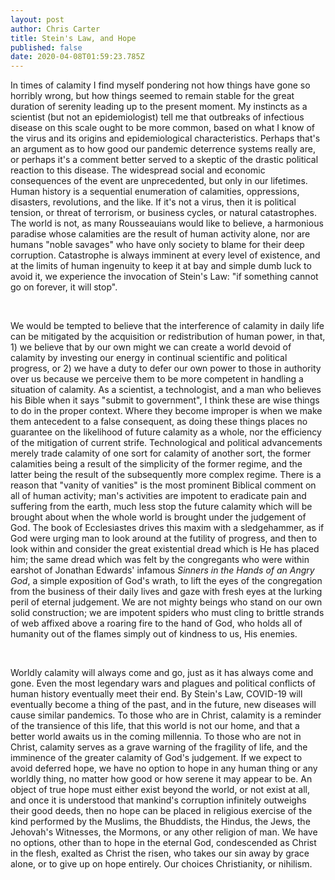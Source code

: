 ```yaml
---
layout: post
author: Chris Carter
title: Stein's Law, and Hope
published: false
date: 2020-04-08T01:59:23.785Z
---
```

In times of calamity I find myself pondering not how things have gone so horribly wrong, but how things seemed to remain stable for the great duration of serenity leading up to the present moment. My instincts as a scientist (but not an epidemiologist) tell me that outbreaks of infectious disease on this scale ought to be more common, based on what I know of the virus and its origins and epidemiological characteristics. Perhaps that's an argument as to how good our pandemic deterrence systems really are, or perhaps it's a comment better served to a skeptic of the drastic political reaction to this disease. The widespread social and economic consequences of the event are unprecedented, but only in our lifetimes. Human history is a sequential enumeration of calamities, oppressions, disasters, revolutions, and the like. If it's not a virus, then it is political tension, or threat of terrorism, or business cycles, or natural catastrophes. The world is not, as many Rousseauians would like to believe, a harmonious paradise whose calamities are the result of human activity alone, nor are humans "noble savages" who have only society to blame for their deep corruption. Catastrophe is always imminent at every level of existence, and at the limits of human ingenuity to keep it at bay and simple dumb luck to avoid it, we experience the invocation of Stein's Law: "if something cannot go on forever, it will stop".

<br>

We would be tempted to believe that the interference of calamity in daily life can be mitigated by the acquisition or redistribution of human power, in that, 1) we believe that by our own might we can create a world devoid of calamity by investing our energy in continual scientific and political progress, or 2) we have a duty to defer our own power to those in authority over us because we perceive them to be more competent in handling a situation of calamity. As a scientist, a technologist, and a man who believes his Bible when it says "submit to government", I think these are wise things to do in the proper context. Where they become improper is when we make them antecedent to a false consequent, as doing these things places no guarantee on the likelihood of future calamity as a whole, nor the efficiency of the mitigation of current strife. Technological and political advancements merely trade calamity of one sort for calamity of another sort, the former calamities being a result of the simplicity of the former regime, and the latter being the result of the subsequently more complex regime. There is a reason that "vanity of vanities" is the most prominent Biblical comment on all of human activity; man's activities are impotent to eradicate pain and suffering from the earth, much less stop the future calamity which will be brought about when the whole world is brought under the judgement of God. The book of Ecclesiastes drives this maxim with a sledgehammer, as if God were urging man to look around at the futility of progress, and then to look within and consider the great existential dread which is He has placed him; the same dread which was felt by the congregants who were within earshot of Jonathan Edwards' infamous *Sinners in the Hands of an Angry God*, a simple exposition of God's wrath, to lift the eyes of the congregation from the business of their daily lives and gaze with fresh eyes at the lurking peril of eternal judgement. We are not mighty beings who stand on our own solid construction; we are impotent spiders who must cling to brittle strands of web affixed above a roaring fire to the hand of God, who holds all of humanity out of the flames simply out of kindness to us, His enemies.

<br>

Worldly calamity will always come and go, just as it has always come and gone. Even the most legendary wars and plagues and political conflicts of human history eventually meet their end. By Stein's Law, COVID-19 will eventually become a thing of the past, and in the future, new diseases will cause similar pandemics. To those who are in Christ, calamity is a reminder of the transience of this life, that this world is not our home, and that a better world awaits us in the coming millennia. To those who are not in Christ, calamity serves as a grave warning of the fragility of life, and the imminence of the greater calamity of God's judgement. If we expect to avoid deferred hope, we have no option to hope in any human thing or any worldly thing, no matter how good or how serene it may appear to be. An object of true hope must either exist beyond the world, or not exist at all, and once it is understood that mankind's corruption infinitely outweighs their good deeds, then no hope can be placed in religious exercise of the kind performed by the Muslims, the Bhuddists, the Hindus, the Jews, the Jehovah's Witnesses, the Mormons, or any other religion of man. We have no options, other than to hope in the eternal God, condescended as Christ in the flesh, exalted as Christ the risen, who takes our sin away by grace alone, or to give up on hope entirely. Our choices Christianity, or nihilism.